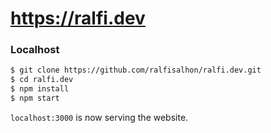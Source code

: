 # https://ralfi.dev

### Localhost

```sh
$ git clone https://github.com/ralfisalhon/ralfi.dev.git
$ cd ralfi.dev
$ npm install
$ npm start
```

`localhost:3000` is now serving the website.
